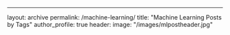 ---
layout: archive
permalink: /machine-learning/
title: "Machine Learning Posts by Tags"
author_profile: true
header:
	image: "/images/mlpostheader.jpg"